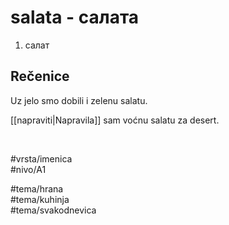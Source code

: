 # salata - салата

1. салат

## Rečenice

Uz jelo smo dobili i zelenu salatu.

[[napraviti|Napravila]] sam voćnu salatu za desert.

<br>

#vrsta/imenica  
#nivo/A1  

#tema/hrana  
#tema/kuhinja  
#tema/svakodnevica

